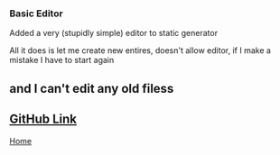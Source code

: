 ### Basic Editor
Added a very (stupidly simple) editor to static generator

All it does is let me create new entires, doesn't allow editor, if I make a mistake I have to start again

and I can't edit any old filess
---
[GitHub Link](https://github.com/keloran/staticg)
--
[Home](/)
